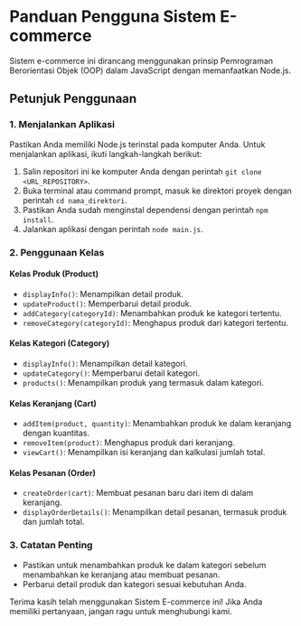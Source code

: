 # Panduan Pengguna Sistem E-commerce

Sistem e-commerce ini dirancang menggunakan prinsip Pemrograman Berorientasi Objek (OOP) dalam JavaScript dengan memanfaatkan Node.js.

## Petunjuk Penggunaan

### 1. Menjalankan Aplikasi

Pastikan Anda memiliki Node.js terinstal pada komputer Anda. Untuk menjalankan aplikasi, ikuti langkah-langkah berikut:

1. Salin repositori ini ke komputer Anda dengan perintah `git clone <URL_REPOSITORY>`.
2. Buka terminal atau command prompt, masuk ke direktori proyek dengan perintah `cd nama_direktori`.
3. Pastikan Anda sudah menginstal dependensi dengan perintah `npm install`.
4. Jalankan aplikasi dengan perintah `node main.js`.

### 2. Penggunaan Kelas

#### Kelas Produk (Product)

- `displayInfo()`: Menampilkan detail produk.
- `updateProduct()`: Memperbarui detail produk.
- `addCategory(categoryId)`: Menambahkan produk ke kategori tertentu.
- `removeCategory(categoryId)`: Menghapus produk dari kategori tertentu.

#### Kelas Kategori (Category)

- `displayInfo()`: Menampilkan detail kategori.
- `updateCategory()`: Memperbarui detail kategori.
- `products()`: Menampilkan produk yang termasuk dalam kategori.

#### Kelas Keranjang (Cart)

- `addItem(product, quantity)`: Menambahkan produk ke dalam keranjang dengan kuantitas.
- `removeItem(product)`: Menghapus produk dari keranjang.
- `viewCart()`: Menampilkan isi keranjang dan kalkulasi jumlah total.

#### Kelas Pesanan (Order)

- `createOrder(cart)`: Membuat pesanan baru dari item di dalam keranjang.
- `displayOrderDetails()`: Menampilkan detail pesanan, termasuk produk dan jumlah total.

### 3. Catatan Penting

- Pastikan untuk menambahkan produk ke dalam kategori sebelum menambahkan ke keranjang atau membuat pesanan.
- Perbarui detail produk dan kategori sesuai kebutuhan Anda.

Terima kasih telah menggunakan Sistem E-commerce ini! Jika Anda memiliki pertanyaan, jangan ragu untuk menghubungi kami.
